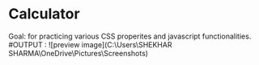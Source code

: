 # Calculator 
Goal: for practicing various CSS properites and javascript functionalities.
#OUTPUT : ![preview image](C:\Users\SHEKHAR SHARMA\OneDrive\Pictures\Screenshots)
